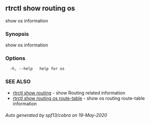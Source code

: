## rtrctl show routing os

show os information

### Synopsis


show os information

### Options

```
  -h, --help   help for os
```

### SEE ALSO
* [rtrctl show routing](rtrctl_show_routing.md)	 - show Routing related information
* [rtrctl show routing os route-table](rtrctl_show_routing_os_route-table.md)	 - show os routing route-table information

###### Auto generated by spf13/cobra on 19-May-2020

